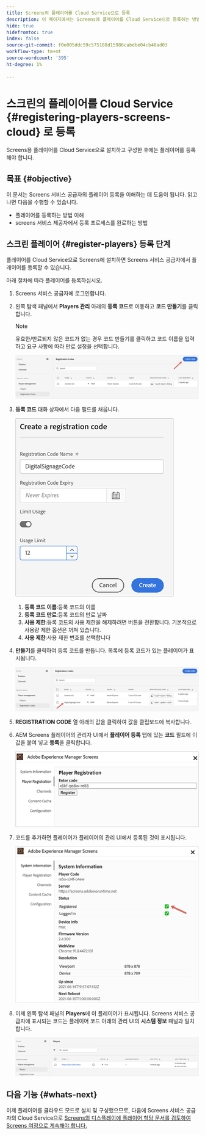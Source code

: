 ```yaml
---
title: Screens의 플레이어를 Cloud Service으로 등록
description: 이 페이지에서는 Screens에 플레이어를 Cloud Service으로 등록하는 방법을 설명합니다.
hide: true
hidefromtoc: true
index: false
source-git-commit: f0e005ddc59c575188d15986cabdbe04cb48ad03
workflow-type: tm+mt
source-wordcount: '395'
ht-degree: 1%

---
```



# 스크린의 플레이어를 Cloud Service {#registering-players-screens-cloud} 로 등록

Screens용 플레이어를 Cloud Service으로 설치하고 구성한 후에는 플레이어를 등록해야 합니다.

## 목표 {#objective}

이 문서는 Screens 서비스 공급자의 플레이어 등록을 이해하는 데 도움이 됩니다. 읽고 나면 다음을 수행할 수 있습니다.

* 플레이어를 등록하는 방법 이해
* screens 서비스 제공자에서 등록 프로세스를 완료하는 방법

## 스크린 플레이어 {#register-players} 등록 단계

플레이어를 Cloud Service으로 Screens에 설치하면 Screens 서비스 공급자에서 플레이어를 등록할 수 있습니다.

아래 절차에 따라 플레이어를 등록하십시오.

1. Screens 서비스 공급자에 로그인합니다.

1. 왼쪽 탐색 패널에서 **Players 관리** 아래의 **등록 코드**&#x200B;로 이동하고 **코드 만들기**&#x200B;를 클릭합니다.

   >[!NOTE]
   >유효한/만료되지 않은 코드가 없는 경우 코드 만들기를 클릭하고 코드 이름을 입력하고 요구 사항에 따라 만료 설정을 선택합니다.

   ![이미지](/help/screens-cloud/assets/player/register-player1.png)

1. **등록 코드** 대화 상자에서 다음 필드를 채웁니다.

   ![이미지](/help/screens-cloud/assets/player/register-player2.png)

   1. **등록 코드 이름**:등록 코드의 이름
   1. **등록 코드 만료**:등록 코드의 만료 날짜
   1. **사용 제한**:등록 코드의 사용 제한을 해제하려면 버튼을 전환합니다. 기본적으로 사용량 제한 옵션은 꺼져 있습니다.
   1. **사용 제한**:사용 제한 번호를 선택합니다

1. **만들기**&#x200B;를 클릭하여 등록 코드를 만듭니다. 목록에 등록 코드가 있는 플레이어가 표시됩니다.

   ![이미지](/help/screens-cloud/assets/player/register-player3.png)

1. **REGISTRATION CODE** 열 아래의 값을 클릭하여 값을 클립보드에 복사합니다.

1. AEM Screens 플레이어의 관리자 UI에서 **플레이어 등록** 탭에 있는 **코드** 필드에 이 값을 붙여 넣고 **등록**&#x200B;을 클릭합니다.

   ![이미지](/help/screens-cloud/assets/player/register-player4.png)


1. 코드를 추가하면 플레이어가 플레이어의 관리 UI에서 등록된 것이 표시됩니다.

   ![이미지](/help/screens-cloud/assets/player/register-player5.png)

1. 이제 왼쪽 탐색 패널의 **Players**&#x200B;에 이 플레이어가 표시됩니다. Screens 서비스 공급자에 표시되는 코드는 플레이어 코드 아래의 관리 UI의 **시스템 정보** 패널과 일치합니다.

   ![이미지](/help/screens-cloud/assets/player/register-player6.png)

## 다음 기능 {#whats-next}

이제 플레이어를 클라우드 모드로 설치 및 구성했으므로, 다음에 Screens 서비스 공급자의 Cloud Service으로 [Screens의 디스플레이에 플레이어 할당 문서를 검토하여 Screens 여정으로 계속해야 합니다.](/help/screens-cloud/managing-players-registration/assigning-player-display.md)